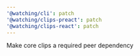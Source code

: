 ```yaml
---
'@watching/cli': patch
'@watching/clips-preact': patch
'@watching/clips-react': patch
---
```


Make core clips a required peer dependency
